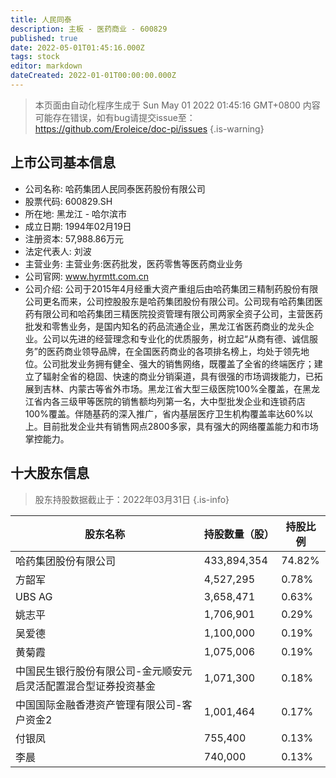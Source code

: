 ```yaml
---
title: 人民同泰
description: 主板 - 医药商业 - 600829
published: true
date: 2022-05-01T01:45:16.000Z
tags: stock
editor: markdown
dateCreated: 2022-01-01T00:00:00.000Z
---
```


> 本页面由自动化程序生成于 Sun May 01 2022 01:45:16 GMT+0800
> 内容可能存在错误，如有bug请提交issue至：https://github.com/Eroleice/doc-pi/issues
{.is-warning}

## 上市公司基本信息
- 公司名称: 哈药集团人民同泰医药股份有限公司
- 股票代码: 600829.SH
- 所在地: 黑龙江 - 哈尔滨市
- 成立日期: 1994年02月19日
- 注册资本: 57,988.86万元
- 法定代表人: 刘波
- 主营业务: 主营业务:医药批发，医药零售等医药商业业务
- 公司官网: www.hyrmtt.com.cn
- 公司介绍: 公司于2015年4月经重大资产重组后由哈药集团三精制药股份有限公司更名而来，公司控股股东是哈药集团股份有限公司。公司现有哈药集团医药有限公司和哈药集团三精医院投资管理有限公司两家全资子公司，主营医药批发和零售业务，是国内知名的药品流通企业，黑龙江省医药商业的龙头企业。公司以先进的经营理念和专业化的优质服务，树立起“从商有德、诚信服务”的医药商业领导品牌，在全国医药商业的各项排名榜上，均处于领先地位。公司批发业务拥有健全、强大的销售网络，既覆盖了全省的终端医疗；建立了辐射全省的稳固、快速的商业分销渠道，具有很强的市场调拨能力，已拓展到吉林、内蒙古等省外市场。黑龙江省大型三级医院100%全覆盖，在黑龙江省内各三级甲等医院的销售额均列第一名，大中型批发企业和连锁药店100%覆盖。伴随基药的深入推广，省内基层医疗卫生机构覆盖率达60%以上。目前批发企业共有销售网点2800多家，具有强大的网络覆盖能力和市场掌控能力。


## 十大股东信息
> 股东持股数据截止于：2022年03月31日
{.is-info}

| 股东名称 | 持股数量（股） | 持股比例 |
| --- | --- | --- |
| 哈药集团股份有限公司 | 433,894,354 | 74.82% |
| 方韶军 | 4,527,295 | 0.78% |
| UBS   AG | 3,658,471 | 0.63% |
| 姚志平 | 1,706,901 | 0.29% |
| 吴爱德 | 1,100,000 | 0.19% |
| 黄菊霞 | 1,075,006 | 0.19% |
| 中国民生银行股份有限公司-金元顺安元启灵活配置混合型证券投资基金 | 1,071,300 | 0.18% |
| 中国国际金融香港资产管理有限公司-客户资金2 | 1,001,464 | 0.17% |
| 付银凤 | 755,400 | 0.13% |
| 李晨 | 740,000 | 0.13% |




